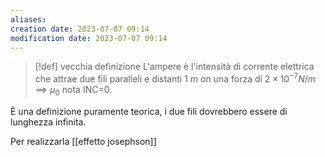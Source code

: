 ```yaml
---
aliases: 
creation date: 2023-07-07 09:14
modification date: 2023-07-07 09:14
---
```


>[!def] vecchia definizione
>L'ampere è l'intensità di corrente elettrica che attrae due fili paralleli e distanti 1 $m$ on una forza di $2 \times 10^{-7} N /m \implies \mu_{0}$ nota INC=0.
>

È una definizione puramente teorica, i due fili dovrebbero essere di lunghezza infinita.

Per realizzarla [[effetto josephson]] 